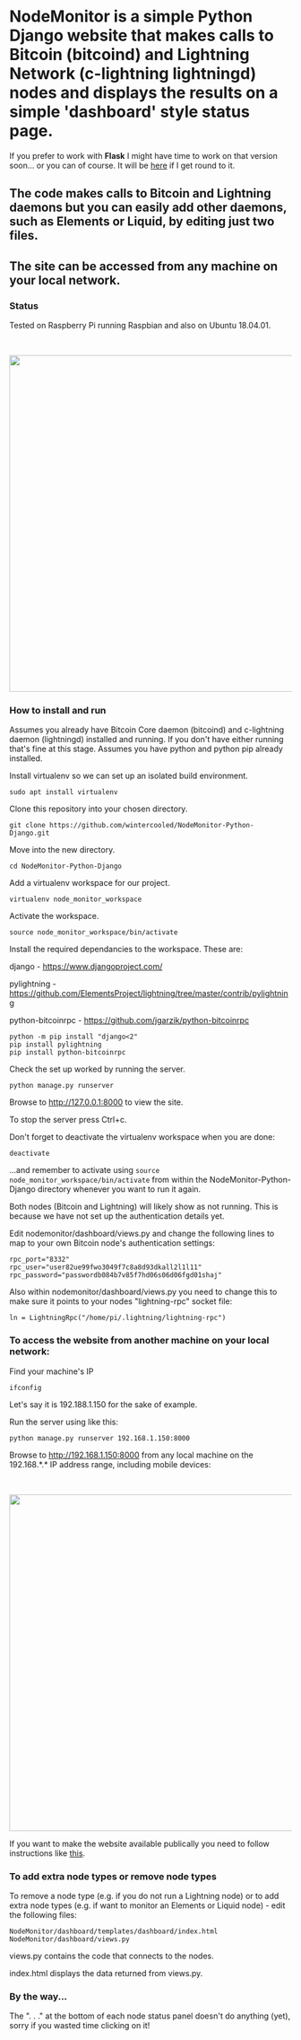 # NodeMonitor is a simple Python Django website that makes calls to Bitcoin (bitcoind) and Lightning Network (c-lightning lightningd) nodes and displays the results on a simple 'dashboard' style status page.

If you prefer to work with **Flask** I might have time to work on that version soon... or you can of course. It will be [here](https://github.com/wintercooled/NodeMonitor-Python-Flask) if I get round to it.

## The code makes calls to Bitcoin and Lightning daemons but you can easily add other daemons, such as Elements or Liquid, by editing just two files.

## The site can be accessed from any machine on your local network.

### Status

Tested on Raspberry Pi running Raspbian and also on Ubuntu 18.04.01.

<br />
<p align="center">
  <img width="600" src="https://wintercooled.github.io/images/NodeMonitor.png">
</p>

### How to install and run

Assumes you already have Bitcoin Core daemon (bitcoind) and c-lightning daemon (lightningd) installed and running. If you don't have either running that's fine at this stage. Assumes you have python and python pip already installed.


Install virtualenv so we can set up an isolated build environment.

```sudo apt install virtualenv```

Clone this repository into your chosen directory.

```git clone https://github.com/wintercooled/NodeMonitor-Python-Django.git```

Move into the new directory.

```cd NodeMonitor-Python-Django```

Add a virtualenv workspace for our project.

```virtualenv node_monitor_workspace```

Activate the workspace.

```source node_monitor_workspace/bin/activate```

Install the required dependancies to the workspace. These are:

django - https://www.djangoproject.com/

pylightning - https://github.com/ElementsProject/lightning/tree/master/contrib/pylightning

python-bitcoinrpc - https://github.com/jgarzik/python-bitcoinrpc

```
python -m pip install "django<2"
pip install pylightning
pip install python-bitcoinrpc 
```
Check the set up worked by running the server.

```python manage.py runserver```

Browse to http://127.0.0.1:8000 to view the site.

To stop the server press Ctrl+c.

Don't forget to deactivate the virtualenv workspace when you are done:

```deactivate```

...and remember to activate using ```source node_monitor_workspace/bin/activate``` from within the NodeMonitor-Python-Django directory whenever you want to run it again.

Both nodes (Bitcoin and Lightning) will likely show as not running. This is because we have not set up the authentication details yet.

Edit nodemonitor/dashboard/views.py and change the following lines to map to your own Bitcoin node's authentication settings:

```
rpc_port="8332"
rpc_user="user82ue99fwo3049f7c8a8d93dkall2l1l11"
rpc_password="passwordb084b7v85f7hd06s06d06fgd01shaj"
```

Also within nodemonitor/dashboard/views.py you need to change this to make sure it points to your nodes "lightning-rpc" socket file:

```
ln = LightningRpc("/home/pi/.lightning/lightning-rpc")
```

### To access the website from another machine on your local network:

Find your machine's IP

```
ifconfig 
```

Let's say it is 192.188.1.150 for the sake of example.

Run the server using like this:

```
python manage.py runserver 192.168.1.150:8000
```

Browse to http://192.168.1.150:8000 from any local machine on the 192.168.\*.\* IP address range, including mobile devices:

<br />
<p align="center">
  <img width="600" src="https://wintercooled.github.io/images/nodemonitormobile.png">
</p>

If you want to make the website available publically you need to follow instructions like [this](https://developer.mozilla.org/en-US/docs/Learn/Server-side/Django/Deployment).

### To add extra node types or remove node types

To remove a node type (e.g. if you do not run a Lightning node) or to add extra node types (e.g. if want to monitor an Elements or Liquid node) - edit the following files:

```
NodeMonitor/dashboard/templates/dashboard/index.html
NodeMonitor/dashboard/views.py
```
views.py contains the code that connects to the nodes.

index.html displays the data returned from views.py.

### By the way...
The ". . ." at the bottom of each node status panel doesn't do anything (yet), sorry if you wasted time clicking on it!
